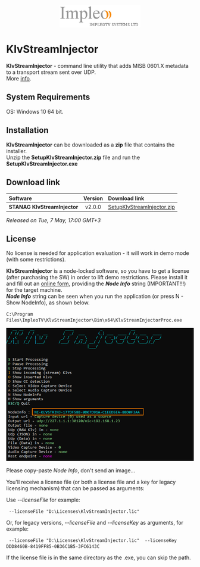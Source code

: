 
<div align="center">
  <a >
    <img src="images/impleo_logo.png" alt="Logo" >
  </a>
</div>

# KlvStreamInjector
**KlvStreamInjector** - command line utility that adds MISB 0601.X metadata to a transport stream sent over UDP.  
More [info](https://www.impleotv.com/content/klvstreaminjector/help/index.html).

## System Requirements
OS: Windows 10 64 bit.

## Installation

**KlvStreamInjector** can be downloaded as a **zip** file that contains the installer.  
Unzip the **SetupKlvStreamInjector.zip** file and run the **SetupKlvStreamInjector.exe**  

## Download link

| Software | Version             | Download link                                                           | 
|:---------|:-------------------:|:------------------------------------------------------------------------|
| **STANAG KlvStreamInjector** |  v2.0.0 | [SetupKlvStreamInjector.zip](https://github.com/impleotv/klv-stream-injector-release/releases/latest/download/SetupKlvStreamInjector.zip) | 

*Released on Tue, 7 May, 17:00 GMT+3*

## License

No license is needed for application evaluation - it will work in demo mode (with some restrictions). 

**KlvStreamInjector** is a node-locked software, so you have to get a license (after purchasing the SW) in order to lift demo restrictions. Please install it and fill out an [online form](https://docs.google.com/forms/d/e/1FAIpQLSd_XW6bDsFce1G1cpds4gMQNlwNax0CvkWzcMbscxZ5rLaIbA/viewform), providing the ***Node Info*** string (IMPORTANT!!!) for the target machine.  
***Node Info*** string can be seen when you run the application (or press N - Show NodeInfo), as shown below.

```
C:\Program Files\ImpleoTV\KlvStreamInjector\Bin\x64\KlvStreamInjectorProc.exe
```

![NodeInfo string](images/license.png)

Please copy-paste *Node Info*, don't send an image...

You'll receive a license file (or both a license file and a key for legacy licensing mechanism) that can be passed as arguments:

Use *--licenseFile* for example:
```
 --licenseFile "D:\Licenses\KlvStreamInjector.lic" 
```

Or, for legacy versions,  *--licenseFile* and *--licenseKey* as arguments, for example:
```
 --licenseFile "D:\Licenses\KlvStreamInjector.lic"  --licenseKey DDD8460B-8419FF85-0B36C1B5-3FC6143C
```
If the license file is in the same directory as the .exe, you can skip the path.
